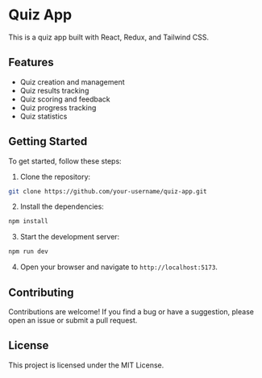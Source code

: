 # Quiz App

This is a quiz app built with React, Redux, and Tailwind CSS.

## Features

- Quiz creation and management
- Quiz results tracking
- Quiz scoring and feedback
- Quiz progress tracking
- Quiz statistics

## Getting Started

To get started, follow these steps:

1. Clone the repository:

```bash
git clone https://github.com/your-username/quiz-app.git
```

2. Install the dependencies:

```bash
npm install
```

3. Start the development server:

```bash
npm run dev
```

4. Open your browser and navigate to `http://localhost:5173`.

## Contributing

Contributions are welcome! If you find a bug or have a suggestion, please open an issue or submit a pull request.

## License

This project is licensed under the MIT License.

